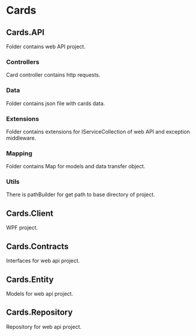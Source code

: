 # Cards
## Cards.API
Folder contains web API project. 
### Controllers
Card controller contains http requests.
### Data
Folder contains json file with cards data.
### Extensions
Folder contains extensions for IServiceCollection of web API and exception middleware.
### Mapping
Folder contains Map for models and data transfer object.
### Utils
There is pathBuilder for get path to base directory of project.
## Cards.Client
WPF project.
## Cards.Contracts
Interfaces for web api project.
## Cards.Entity
Models for web api project.
## Cards.Repository
Repository for web api project.
